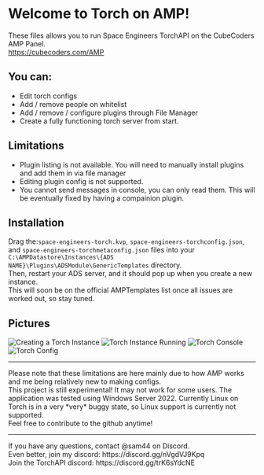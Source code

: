 # Welcome to Torch on AMP!
These files allows you to run Space Engineers TorchAPI on the CubeCoders AMP Panel.<br>
https://cubecoders.com/AMP
## You can:
- Edit torch configs
- Add / remove people on whitelist
- Add / remove / configure plugins through File Manager
- Create a fully functioning torch server from start.
## Limitations
- Plugin listing is not available. You will need to manually install plugins and add them in via file manager
- Editing plugin config is not supported.
- You cannot send messages in console, you can only read them. This will be eventually fixed by having a compainion plugin.
## Installation
Drag the:`space-engineers-torch.kvp`, `space-engineers-torchconfig.json`, and `space-engineers-torchmetaconfig.json` files into your `C:\AMPDatastore\Instances\{ADS NAME}\Plugins\ADSModule\GenericTemplates` directory.<br>
Then, restart your ADS server, and it should pop up when you create a new instance.<br>
This will soon be on the official AMPTemplates list once all issues are worked out, so stay tuned. 

## Pictures
![Creating a Torch Instance](https://github.com/sam4413/amp-spaceengineers/assets/43707772/b56bc707-4326-45ac-8b69-e6ce45ad03e0)
![Torch Instance Running](https://github.com/sam4413/amp-spaceengineers/assets/43707772/7641041f-c82b-4870-9808-af4da809080e)
![Torch Console](https://github.com/sam4413/amp-spaceengineers/assets/43707772/1bfec400-a1ea-45e7-8d7e-7ca53857207c)
![Torch Config](https://github.com/sam4413/amp-spaceengineers/assets/43707772/a82afde5-0340-4ef8-a0a7-a33c790f9e5c)

<hr>
Please note that these limitations are here mainly due to how AMP works and me being relatively new to making configs.<br>
This project is still experimental! It may not work for some users. The application was tested using Windows Server 2022. Currently Linux on Torch is in a very *very* buggy state, so Linux support is currently not supported.<br>
Feel free to contribute to the github anytime!<br>
<hr>
If you have any questions, contact @sam44 on Discord.<br>
Even better, join my discord: https://discord.gg/nVgdVJ9Kpq<br>
Join the TorchAPI discord: https://discord.gg/trK6sYdcNE<br>

